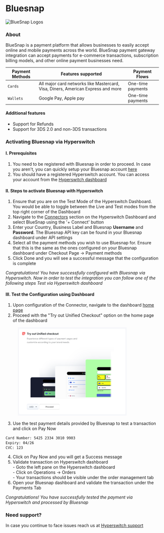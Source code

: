 # Bluesnap

![BlueSnap Logos](https://cdn2.hubspot.net/hubfs/454819/blog-files/Logo\_color.png)

### About

BlueSnap is a payment platform that allows businesses to easily accept online and mobile payments across the world. BlueSnap payment gateway integration can accept payments for e-commerce transactions, subscription billing models, and other online payment businesses need.

| Payment Methods | Features supported                                                               | Payment Flows     |
| --------------- | -------------------------------------------------------------------------------- | ----------------- |
| `Cards`         | All major card networks like Mastercard, Visa, Diners, American Express and more | One-time payments |
| `Wallets`       | Google Pay, Apple pay                                                            | One-time payments |

#### Additional features

* Support for Refunds
* Support for 3DS 2.0 and non-3DS transactions

### Activating Bluesnap via Hyperswitch

#### I. Prerequisites

1. You need to be registered with Bluesnap in order to proceed. In case you aren't, you can quickly setup your Bluesnap account [here](https://home.bluesnap.com/)
2. You should have a registered Hyperswitch account. You can access your account from the [Hyperswitch dashboard](https://app.hyperswitch.io/register)

#### II. Steps to activate Bluesnap with Hyperswitch

1. Ensure that you are on the Test Mode of the Hyperswitch Dashboard. You would be able to toggle between the Live and Test modes from the top right corner of the Dashboard
2. Navigate to the [Connectors](https://app.hyperswitch.io/connectors) section on the Hyperswitch Dashboard and select BlueSnap using the '+ Connect' button
3. Enter your Country, Business Label and Bluesnap **Username** and **Password**. The Bluesnap API key can be found in your Bluesnap dashboard under API settings
4. Select all the payment methods you wish to use Bluesnap for. Ensure that this is the same as the ones configured on your Bluesnap dashboard under Checkout Page -> Payment methods
5. Click Done and you will see a successful message that the configuration is complete

_Congratulations! You have successfully configured with Bluesnap via Hyperswitch. Now in order to test the integration you can follow one of the following steps Test via Hyperswitch dashboard_

#### III. Test the Configuration using Dashboard

1. Upon configuration of the Connector, navigate to the dashboard [home page](https://app.hyperswitch.io/home)
2. Proceed with the "Try out Unified Checkout" option on the home page of the dashboard

<figure><img src="../../.gitbook/assets/connector_unifiedcheckout.png" alt="" width="358"><figcaption></figcaption></figure>

3. Use the test payment details provided by Bluesnap to test a transaction and click on Pay Now

```
Card Number: 5425 2334 3010 9903
Expiry: 04/26
CVC: 123
```

4. Click on Pay Now and you will get a Success message&#x20;
5. Validate transaction on Hyperswitch dashboard \
   \- Goto the left pane on the Hyperswitch dashboard \
   \- Click on Operations -> Orders \
   \- Your transactions should be visible under the order management tab&#x20;
6. Open your Bluesnap dashboard and validate the transaction under the Payments Tab

_Congratulations! You have successfully tested the payment via Hyperswitch and processed by Bluesnap_

### Need support?

In case you continue to face issues reach us at [Hyperswitch support](https://hyperswitch.io/docs/support)
